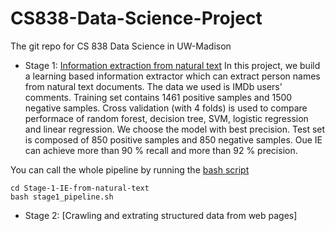 # CS838-Data-Science-Project
The git repo for CS 838 Data Science in UW-Madison

* Stage 1: [Information extraction from natural text](https://sites.google.com/site/anhaidgroup/courses/cs-838-spring-2018/project-description/stage-1)
In this project, we build a learning based information extractor which can extract person 
names from natural text documents. The data we used is IMDb users' comments.
Training set contains 1461 positive samples and 1500 negative samples.
Cross validation (with 4 folds) is used to compare performace of random forest, decision tree,
SVM, logistic regression and linear regression. We choose the model with best precision. Test set is
composed of 850 positive samples and 850 negative samples. Oue IE can achieve more than 90 % recall
and more than 92 % precision.

You can call the whole pipeline by running the [bash script](./Stage-1-IE-from-natrual-text/stage1_pipeline.sh)

```
cd Stage-1-IE-from-natural-text
bash stage1_pipeline.sh
```

* Stage 2: [Crawling and extrating structured data from web pages]

